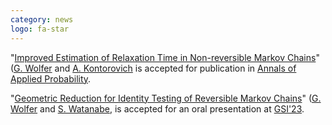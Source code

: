 ```yaml
---
category: news
logo: fa-star
---
```


"[Improved Estimation of Relaxation Time in Non-reversible Markov Chains](publications)" ([G. Wolfer](https://geo-wolfer.gitlab.io/) and [A. Kontorovich](https://sites.google.com/view/aryeh-home/home) is accepted for publication in [Annals of Applied Probability](https://imstat.org/journals-and-publications/annals-of-applied-probability/annals-of-applied-probability-future-papers/).

"[Geometric Reduction for Identity Testing of Reversible Markov Chains](publications)" ([G. Wolfer](https://geo-wolfer.gitlab.io/) and [S. Watanabe](https://sites.google.com/site/shunwatanabeshomepage/shun-watanabes-homepage), is accepted for an oral presentation at [GSI'23](https://gsi2023.org/).